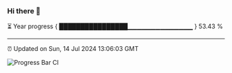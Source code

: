 ### Hi there 👋

⏳ Year progress { ████████████████▁▁▁▁▁▁▁▁▁▁▁▁▁▁ } 53.43 %

---

⏰ Updated on Sun, 14 Jul 2024 13:06:03 GMT

![Progress Bar CI](https://github.com/IshwaranRudhara/GIT-ACTION/workflows/Progress%20Bar%20CI/badge.svg)
